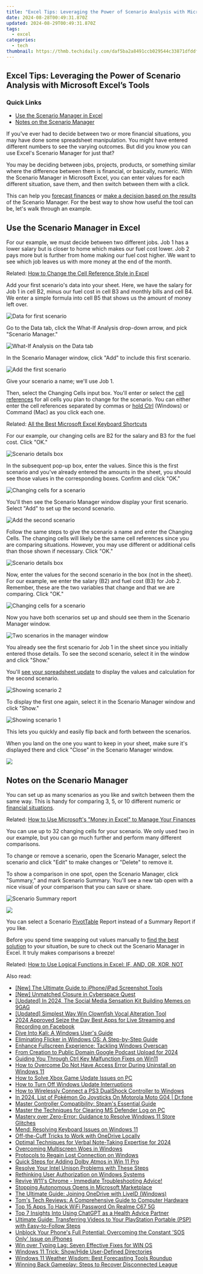 ```yaml
---
title: "Excel Tips: Leveraging the Power of Scenario Analysis with Microsoft Excel’s Tools"
date: 2024-08-28T00:49:31.870Z
updated: 2024-08-29T00:49:31.870Z
tags:
  - excel
categories:
  - tech
thumbnail: https://thmb.techidaily.com/daf5ba2a8491ccb029544c33871dfddf8c00a96e763bab0af0faf409f9f29c9c.jpg
---
```


## Excel Tips: Leveraging the Power of Scenario Analysis with Microsoft Excel’s Tools

### Quick Links

* [Use the Scenario Manager in Excel](https://extra-hints.techidaily.com/updated-ultimate-guide-to-add-chapters-to-a-youtube-video/)
* [Notes on the Scenario Manager](https://extra-skills.techidaily.com/leading-the-way-in-color-grading-adobes-top-10-luts-for-lightroom-for-2024/)

 If you've ever had to decide between two or more financial situations, you may have done some spreadsheet manipulation. You might have entered different numbers to see the varying outcomes. But did you know you can use Excel's Scenario Manager for just that?

 You may be deciding between jobs, projects, products, or something similar where the difference between them is financial, or basically, numeric. With the Scenario Manager in Microsoft Excel, you can enter values for each different situation, save them, and then switch between them with a click.

 This can help you [forecast finances](https://youtube-docs.techidaily.com/-of-wisdom-youtube-tvs-unique-selling-points-for-2024/) or [make a decision based on the results](https://extra-information.techidaily.com/symphonic-streams-exclusive-sites-for-downloadable-tones/) of the Scenario Manager. For the best way to show how useful the tool can be, let's walk through an example.

##  Use the Scenario Manager in Excel

 For our example, we must decide between two different jobs. Job 1 has a lower salary but is closer to home which makes our fuel cost lower. Job 2 pays more but is further from home making our fuel cost higher. We want to see which job leaves us with more money at the end of the month.

Related: [How to Change the Cell Reference Style in Excel](https://facebook-video-content.techidaily.com/new-in-2024-curated-list-of-top-20-prison-jail-memes-boosting-morale-on-social-platforms/) 

 Add your first scenario's data into your sheet. Here, we have the salary for Job 1 in cell B2, minus our fuel cost in cell B3 and monthly bills and cell B4\. We enter a simple formula into cell B5 that shows us the amount of money left over.

![Data for first scenario](https://static1.howtogeekimages.com/wordpress/wp-content/uploads/2022/05/FinanceData-ExcelScenarioManager.png) 

 Go to the Data tab, click the What-If Analysis drop-down arrow, and pick "Scenario Manager."

![What-If Analysis on the Data tab](https://static1.howtogeekimages.com/wordpress/wp-content/uploads/2022/05/DataWhatIfScenarioManager-ExcelScenarioManager.png) 

 In the Scenario Manager window, click "Add" to include this first scenario.

![Add the first scenario](https://static1.howtogeekimages.com/wordpress/wp-content/uploads/2022/05/AddScenario-ExcelScenarioManager.png) 

 Give your scenario a name; we'll use Job 1.

 Then, select the Changing Cells input box. You'll enter or select the [cell references](https://facebook-video-content.techidaily.com/new-in-2024-curated-list-of-top-20-prison-jail-memes-boosting-morale-on-social-platforms/) for all cells you plan to change for the scenario. You can either enter the cell references separated by commas or [hold Ctrl](https://eaxpv-info.techidaily.com/updated-2024-approved-high-definition-ready-enabling-av1-on-youtube/) (Windows) or Command (Mac) as you click each one.

Related: [All the Best Microsoft Excel Keyboard Shortcuts](https://eaxpv-info.techidaily.com/updated-2024-approved-high-definition-ready-enabling-av1-on-youtube/) 

 For our example, our changing cells are B2 for the salary and B3 for the fuel cost. Click "OK."

![Scenario details box](https://static1.howtogeekimages.com/wordpress/wp-content/uploads/2022/05/AddScenarioDetails-ExcelScenarioManager.png) 

 In the subsequent pop-up box, enter the values. Since this is the first scenario and you've already entered the amounts in the sheet, you should see those values in the corresponding boxes. Confirm and click "OK."

![Changing cells for a scenario](https://static1.howtogeekimages.com/wordpress/wp-content/uploads/2022/05/AddScenarioCells-ExcelScenarioManager.png) 

 You'll then see the Scenario Manager window display your first scenario. Select "Add" to set up the second scenario.

![Add the second scenario](https://static1.howtogeekimages.com/wordpress/wp-content/uploads/2022/05/AddSecondScenario-ExcelScenarioManager.png) 

 Follow the same steps to give the scenario a name and enter the Changing Cells. The changing cells will likely be the same cell references since you are comparing situations. However, you may use different or additional cells than those shown if necessary. Click "OK."

![Scenario details box](https://static1.howtogeekimages.com/wordpress/wp-content/uploads/2022/05/AddSecondScenarioDetails-ExcelScenarioManager.png) 

 Now, enter the values for the second scenario in the box (not in the sheet). For our example, we enter the salary (B2) and fuel cost (B3) for Job 2\. Remember, these are the two variables that change and that we are comparing. Click "OK."

![Changing cells for a scenario](https://static1.howtogeekimages.com/wordpress/wp-content/uploads/2022/05/AddSecondScenarioCells-ExcelScenarioManager.png) 

 Now you have both scenarios set up and should see them in the Scenario Manager window.

![Two scenarios in the manager window](https://static1.howtogeekimages.com/wordpress/wp-content/uploads/2022/05/BothScenarios-ExcelScenarioManager.png) 

 You already see the first scenario for Job 1 in the sheet since you initially entered those details. To see the second scenario, select it in the window and click "Show."

 You'll [see your spreadsheet update](https://screen-activity-recording.techidaily.com/detailed-guide-to-screen-record-skype-via-obs-for-2024/) to display the values and calculation for the second scenario.

![Showing scenario 2](https://static1.howtogeekimages.com/wordpress/wp-content/uploads/2022/05/ShowScenario2-ExcelScenarioManager.png) 

 To display the first one again, select it in the Scenario Manager window and click "Show."

![Showing scenario 1](https://static1.howtogeekimages.com/wordpress/wp-content/uploads/2022/05/ShowScenario1-ExcelScenarioManager.png) 

 This lets you quickly and easily flip back and forth between the scenarios.

 When you land on the one you want to keep in your sheet, make sure it's displayed there and click "Close" in the Scenario Manager window.

<!-- affiliate ads begin -->
<a href="https://secure.2checkout.com/order/checkout.php?PRODS=4620778&QTY=1&AFFILIATE=108875&CART=1"><img src="https://secure.avangate.com/images/merchant/07dd4d5a72f5740ef0f035f201951476/300__250banner.jpg" border="0"></a>
<!-- affiliate ads end -->
##  Notes on the Scenario Manager

 You can set up as many scenarios as you like and switch between them the same way. This is handy for comparing 3, 5, or 10 different numeric or [financial situations](https://driver-install.techidaily.com/update-pcs-graphics-capabilities-with-new-drivers/).

Related: [How to Use Microsoft's "Money in Excel" to Manage Your Finances](https://driver-install.techidaily.com/update-pcs-graphics-capabilities-with-new-drivers/) 

 You can use up to 32 changing cells for your scenario. We only used two in our example, but you can go much further and perform many different comparisons.

 To change or remove a scenario, open the Scenario Manager, select the scenario and click "Edit" to make changes or "Delete" to remove it.

 To show a comparison in one spot, open the Scenario Manager, click "Summary," and mark Scenario Summary. You'll see a new tab open with a nice visual of your comparison that you can save or share.

![Scenario Summary report](https://static1.howtogeekimages.com/wordpress/wp-content/uploads/2022/05/ScenarioSummary-ExcelScenarioManager.png) 

<!-- affiliate ads begin -->
<a href="https://shop.mondly.com/affiliate.php?ACCOUNT=ATISTUDI&AFFILIATE=108875&PATH=https%3A%2F%2Fwww.mondly.com%3FAFFILIATE%3D108875%26RESOURCE%3D%2BGeneral%2B970x90%2B"><img src="https://secure.avangate.com/images/merchant/69c418c33ec2e1a4267fa9bb77fa1428/general-970x90.gif" border="0"></a>
<!-- affiliate ads end -->
 You can select a Scenario [PivotTable](https://fake-location.techidaily.com/spoofing-life360-how-to-do-it-on-honor-play-40c-drfone-by-drfone-virtual-android/) Report instead of a Summary Report if you like.

 Before you spend time swapping out values manually to [find the best solution](https://extra-skills.techidaily.com/in-2024-spark-engagement-the-ultimate-list-of-video-text-effects/) to your situation, be sure to check out the Scenario Manager in Excel. It truly makes comparisons a breeze!

Related: [How to Use Logical Functions in Excel: IF, AND, OR, XOR, NOT](https://extra-skills.techidaily.com/in-2024-spark-engagement-the-ultimate-list-of-video-text-effects/)

<ins class="adsbygoogle"
     style="display:block"
     data-ad-format="autorelaxed"
     data-ad-client="ca-pub-7571918770474297"
     data-ad-slot="1223367746"></ins>



<ins class="adsbygoogle"
     style="display:block"
     data-ad-client="ca-pub-7571918770474297"
     data-ad-slot="8358498916"
     data-ad-format="auto"
     data-full-width-responsive="true"></ins>

<span class="atpl-alsoreadstyle">Also read:</span>
<div><ul>
<li><a href="https://digital-screen-recording.techidaily.com/new-the-ultimate-guide-to-iphoneipad-screenshot-tools/"><u>[New] The Ultimate Guide to iPhone/iPad Screenshot Tools</u></a></li>
<li><a href="https://some-approaches.techidaily.com/new-unmatched-closure-in-cyberspace-quest/"><u>[New] Unmatched Closure in Cyberspace Quest</u></a></li>
<li><a href="https://fox-links.techidaily.com/updated-in-2024-the-social-media-sensation-kit-building-memes-on-9gag/"><u>[Updated] In 2024, The Social Media Sensation Kit  Building Memes on 9GAG</u></a></li>
<li><a href="https://extra-skills.techidaily.com/updated-simplest-way-win-clownfish-vocal-alteration-tool/"><u>[Updated] Simplest Way  Win Clownfish Vocal Alteration Tool</u></a></li>
<li><a href="https://facebook-clips.techidaily.com/2024-approved-seize-the-day-best-apps-for-live-streaming-and-recording-on-facebook/"><u>2024 Approved  Seize the Day  Best Apps for Live Streaming and Recording on Facebook</u></a></li>
<li><a href="https://win11.techidaily.com/dive-into-kali-a-windows-users-guide/"><u>Dive Into Kali: A Windows User's Guide</u></a></li>
<li><a href="https://win11.techidaily.com/eliminating-flicker-in-windows-os-a-step-by-step-guide/"><u>Eliminating Flicker in Windows OS: A Step-by-Step Guide</u></a></li>
<li><a href="https://win11.techidaily.com/enhance-fullscreen-experience-tackling-windows-overscan/"><u>Enhance Fullscreen Experience: Tackling Windows Overscan</u></a></li>
<li><a href="https://some-knowledge.techidaily.com/from-creation-to-public-domain-google-podcast-upload-for-2024/"><u>From Creation to Public Domain  Google Podcast Upload for 2024</u></a></li>
<li><a href="https://win11.techidaily.com/guiding-you-through-ctrl-key-malfunction-fixes-on-win11/"><u>Guiding You Through Ctrl Key Malfunction Fixes on Win11</u></a></li>
<li><a href="https://win11.techidaily.com/how-to-overcome-do-not-have-access-error-during-uninstall-on-windows-11/"><u>How to Overcome Do Not Have Access Error During Uninstall on Windows 11</u></a></li>
<li><a href="https://win11.techidaily.com/how-to-solve-xbox-game-update-issues-on-pc/"><u>How to Solve Xbox Game Update Issues on PC</u></a></li>
<li><a href="https://win11.techidaily.com/how-to-turn-off-windows-update-interruptions/"><u>How to Turn Off Windows Update Interruptions</u></a></li>
<li><a href="https://win11.techidaily.com/how-to-wirelessly-connect-a-ps3-dualshock-controller-to-windows/"><u>How to Wirelessly Connect a PS3 DualShock Controller to Windows</u></a></li>
<li><a href="https://android-pokemon-go.techidaily.com/in-2024-list-of-pokemon-go-joysticks-on-motorola-moto-g04-drfone-by-drfone-virtual-android/"><u>In 2024, List of Pokémon Go Joysticks On Motorola Moto G04 | Dr.fone</u></a></li>
<li><a href="https://win11.techidaily.com/master-controller-compatibility-steams-essential-guide/"><u>Master Controller Compatibility: Steam's Essential Guide</u></a></li>
<li><a href="https://win11.techidaily.com/master-the-techniques-for-clearing-ms-defender-log-on-pc/"><u>Master the Techniques for Clearing MS Defender Log on PC</u></a></li>
<li><a href="https://win11.techidaily.com/mastery-over-zero-error-guidance-to-resolve-windows-11-store-glitches/"><u>Mastery over Zero-Error: Guidance to Resolve Windows 11 Store Glitches</u></a></li>
<li><a href="https://win11.techidaily.com/mend-resolving-keyboard-issues-on-windows-11/"><u>Mend: Resolving Keyboard Issues on Windows 11</u></a></li>
<li><a href="https://win11.techidaily.com/off-the-cuff-tricks-to-work-with-onedrive-locally/"><u>Off-the-Cuff Tricks to Work with OneDrive Locally</u></a></li>
<li><a href="https://extra-skills.techidaily.com/optimal-techniques-for-verbal-note-taking-expertise-for-2024/"><u>Optimal Techniques for Verbal Note-Taking Expertise for 2024</u></a></li>
<li><a href="https://win11.techidaily.com/overcoming-multiscreen-woes-in-windows/"><u>Overcoming Multiscreen Woes in Windows</u></a></li>
<li><a href="https://win11.techidaily.com/protocols-to-regain-lost-connection-on-windows/"><u>Protocols to Regain Lost Connection on Windows</u></a></li>
<li><a href="https://win11.techidaily.com/quick-steps-for-adding-dolby-atmos-in-win-11-pro/"><u>Quick Steps for Adding Dolby Atmos in Win 11 Pro</u></a></li>
<li><a href="https://win11.techidaily.com/resolve-your-intel-unison-problems-with-these-steps/"><u>Resolve Your Intel Unison Problems with These Steps</u></a></li>
<li><a href="https://win11.techidaily.com/rethinking-user-authorization-on-windows-systems/"><u>Rethinking User Authorization on Windows Systems</u></a></li>
<li><a href="https://win11.techidaily.com/revive-w11s-chrome-immediate-troubleshooting-advice/"><u>Revive W11's Chrome - Immediate Troubleshooting Advice!</u></a></li>
<li><a href="https://win11.techidaily.com/stopping-autonomous-opens-in-microsoft-marketplace/"><u>Stopping Autonomous Opens in Microsoft Marketplace</u></a></li>
<li><a href="https://win11.techidaily.com/the-ultimate-guide-joining-onedrive-with-liveid-windows/"><u>The Ultimate Guide: Joining OneDrive with LiveID (Windows)</u></a></li>
<li><a href="https://hardware-help.techidaily.com/toms-tech-reviews-a-comprehensive-guide-to-computer-hardware/"><u>Tom's Tech Reviews: A Comprehensive Guide to Computer Hardware</u></a></li>
<li><a href="https://easy-unlock-android.techidaily.com/top-15-apps-to-hack-wifi-password-on-realme-c67-5g-by-drfone-android/"><u>Top 15 Apps To Hack WiFi Password On Realme C67 5G</u></a></li>
<li><a href="https://tech-hub.techidaily.com/top-7-insights-into-using-chatgpt-as-a-health-advice-partner/"><u>Top 7 Insights Into Using ChatGPT as a Health Advice Partner</u></a></li>
<li><a href="https://media-tips.techidaily.com/ultimate-guide-transferring-videos-to-your-playstation-portable-psp-with-easy-to-follow-steps/"><u>Ultimate Guide: Transferring Videos to Your PlayStation Portable (PSP) with Easy-to-Follow Steps</u></a></li>
<li><a href="https://fox-that.techidaily.com/unblock-your-phones-full-potential-overcoming-the-constant-sos-only-issue-on-iphones/"><u>Unblock Your Phone's Full Potential: Overcoming the Constant 'SOS Only' Issue on iPhones</u></a></li>
<li><a href="https://win11.techidaily.com/win-over-typing-lag-seven-effective-fixes-for-win-os/"><u>Win over Typing Lag: Seven Effective Fixes for WIN OS</u></a></li>
<li><a href="https://win11.techidaily.com/windows-11-trick-showhide-user-defined-directories/"><u>Windows 11 Trick: Show/Hide User-Defined Directories</u></a></li>
<li><a href="https://win11.techidaily.com/windows-11-weather-wisdom-best-forecasting-tools-roundup/"><u>Windows 11 Weather Wisdom: Best Forecasting Tools Roundup</u></a></li>
<li><a href="https://win11.techidaily.com/winning-back-gameplay-steps-to-recover-disconnected-league/"><u>Winning Back Gameplay: Steps to Recover Disconnected League</u></a></li>
</ul></div>
